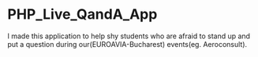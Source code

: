 # PHP_Live_QandA_App
I made this application to help shy students who are afraid to stand up and put a question during our(EUROAVIA-Bucharest) events(eg. Aeroconsult).
